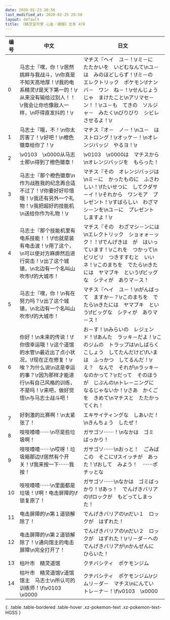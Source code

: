 ```yaml
---
date: 2020-02-23 20:56
last_modified_at: 2020-02-25 20:50
layout: default
title: 《精灵宝可梦 心金／魂银》文本 478
---
```

| 编号 | 中文 | 日文 |
| ---- | ---- | ---- |
| 0 | 马志士『嘿，你！\r居然挑衅与我战斗，\n你真是不知天高地厚！\f我的电系精灵\f是天下第一的！\r从来没有输给过别人！！\r我会让你也像敌人一样，\n吓得直发抖的！\r | マチス『ヘイ　ユ－！\rミ－に　たたかいを　いどむなんて\nユ－は　みのほどしらず！\fミ－の　エレクトリック　ポケモン\fナンバ－　ワン　ね－！\rせんじょうじゃ　まけたこと\nアリマセ－ン！！\rユ－も　てきの　ソルジャ－　みたく\nびりびり　シビレさせるよ！\r |
| 1 | 马志士『哦，不！\n你太厉害了！\r好吧！\n橙色徽章给你了！\r | マチス『オ－　ノ－！\nユ－　は　ストロング！\rオッケ－！\nオレンジバッジ　やるヨ！\r |
| 2 | \v0103　\x0000从马志士那\n得到了橙色徽章！ | \v0103　\x0000は　マチスから\nオレンジバッジを　もらった！ |
| 3 | 马志士『那个橙色徽章\n作为战胜我的纪念再合适不过了！\f你要好好珍惜哦！\r我还有另外一个礼物！\r我把超好的技能机\n送给你作为礼物！\r | マチス『その　オレンジバッジは\nミ－に　かったものに　ふさわしい！\fたいせつに　してクダサ－イ！\rそれから　ワンモア　プレゼント！\rすばらしい　わざマシ－ンを\nユ－に　プレゼント　しますよ！\r |
| 4 | 马志士『那个技能机里有电系技能！！\f也就是装有电击波！\r用了这个，\n可以使对方麻痹然后进行突击！\r出了这个城镇，\n北边有一个名叫山吹市\f的大城市！ | マチス『その　わざマシ－ンには\nエレクトリック　ショォォ－ック！！\fでんげきは　が　はいっています！\rこれを　つかって\nビリビリ　つきすすむと　いいネ！\rこのまちを　でたら\nきたには　ヤマブキ　という\fビッグな　シティが　ありマ－ス！ |
| 5 | 马志士『嘿，你！\n有在努力吗？\r出了这个城镇，\n北边有一个名叫山吹市\f的大城市！ | マチス『ヘイ　ユ－！\nがんばって　ますか－？\rこのまちを　でたら\nきたには　ヤマブキ　という\fビッグな　シティが　ありマ－ス！ |
| 6 | 你好！\n未来的传说！\f你很幸运哦！\r这个道馆的水管\n最近出了点小状况，\f现在正在修复！\r唉？为什么说\n这是幸运的事？\r因为那样才能进行\n有自己风格的训练，不是吗！\r来吧，做好觉悟\n与马志士战斗吧！ | お－す！\nみらいの　レジェンド！\fあんた　ラッキ－だよ！\rこのジムの　トラップは\nしばらく　こしょう　してたんだけど\fいまは　ふっかつ　してるんだ！\rえ？　なんで　それが\nラッキ－　なのかって？\rだって　そのほうが　じぶんの\nトレ－ニングに　なるじゃないか！\rさあ　かくごを　きめて\nマチスと　たたかってくれ！ |
| 7 | 好刺激的比赛啊！\n太紧张了！ | エキサイティングな　しあいだ！\nきんちょう　したぜ！ |
| 8 | 吱吱喳喳⋯⋯\n尽是些垃圾啊！ | ガサゴソ⋯⋯！\nなかは　ゴミ　ばっかり！ |
| 9 | 吱吱喳喳⋯⋯\n哎呀！垃圾箱那边\f居然有个开关！\f我来按一下⋯⋯我按！ | ガサゴソ⋯⋯\nおっと！　ごみばこの　そこに\fスイッチが　あった！\fおして　みよう！　⋯⋯ポチッとな |
| 10 | 吱吱喳喳⋯⋯\n里面都是垃圾！\f啊！电击屏障的\f锁复原了！ | ガサゴソ⋯⋯\nなかは　ゴミばっかり！\fあっ！　でんげきバリアの\fロックが　もどってしまった！ |
| 11 | 电击屏障的\n第１道锁解除了！ | でんげきバリアの\nだい１　ロックが　はずれた！ |
| 12 | 电击屏障的\n第２道锁解除了！\r通向馆主的电击屏障\n完全打开了！ | でんげきバリアの\nだい２　ロックが　はずれた！\rリ－ダ－への　でんげきバリアが\nかんぜんに　ひらいた！ |
| 13 | 枯叶市　精灵道馆 | クチバシティ　ポケモンジム |
| 14 | 枯叶市　精灵道馆\r道馆馆主　马志士\n所认可的训练师！\f\v0103　\x0000 | クチバシティ　ポケモンジム\rジムリ－ダ－　マチス\nにんてい　トレ－ナ－！\f\v0103　\x0000 |
{: .table .table-bordered .table-hover .xz-pokemon-text .xz-pokemon-text-HGSS }